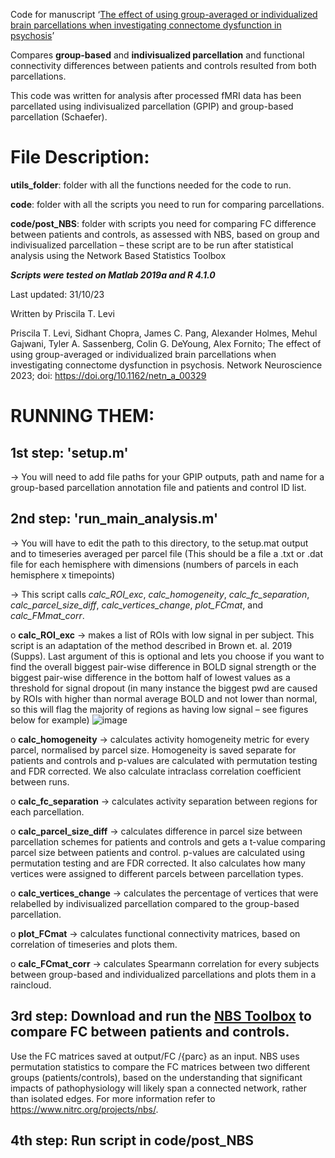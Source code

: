 Code for manuscript ‘[The effect of using group-averaged or individualized brain parcellations when investigating connectome dysfunction in psychosis](https://direct.mit.edu/netn/article/doi/10.1162/netn_a_00329/116662/The-effect-of-using-group-averaged-or)’

Compares **group-based** and **indivisualized parcellation** and functional connectivity differences between patients and controls resulted from both parcellations.

This code was written for analysis after processed fMRI data has been parcellated using indivisualized parcellation (GPIP) and group-based parcellation (Schaefer). 

# File Description:
**utils_folder**: folder with all the functions needed for the code to run.

**code**: folder with all the scripts you need to run for comparing parcellations.

**code/post_NBS**: folder with scripts you need for comparing FC difference between patients and controls, as assessed with NBS, based on group and indivisualized parcellation – these script are to be run after statistical analysis using the Network Based Statistics Toolbox

***Scripts were tested on Matlab 2019a and R 4.1.0***

Last updated: 31/10/23

Written by Priscila T. Levi

Priscila T. Levi, Sidhant Chopra, James C. Pang, Alexander Holmes, Mehul Gajwani, Tyler A. Sassenberg, Colin G. DeYoung, Alex Fornito; The effect of using group-averaged or individualized brain parcellations when investigating connectome dysfunction in psychosis. Network Neuroscience 2023; doi: https://doi.org/10.1162/netn_a_00329

# RUNNING THEM:
## 1st step: 'setup.m'
->	You will need to add file paths for your GPIP outputs, path and name for a group-based parcellation annotation file and patients and control ID list.

## 2nd step: 'run_main_analysis.m'
->	You will have to edit the path to this directory, to the setup.mat output and to timeseries averaged per parcel file (This should be a file a .txt or .dat file for each hemisphere with dimensions (numbers of parcels in each hemisphere x timepoints)

->	This script calls _calc_ROI_exc_, _calc_homogeneity_, _calc_fc_separation_, _calc_parcel_size_diff_, _calc_vertices_change_, _plot_FCmat_, and _calc_FMmat_corr_.
   
   o	**calc_ROI_exc** -> makes a list of ROIs with low signal in per subject. This script is an adaptation of the method described in Brown et. al. 2019 (Supps). Last argument of this is optional and lets you choose if you want to find the overall biggest pair-wise difference in BOLD signal strength or the biggest pair-wise difference in the bottom half of lowest values as a threshold for signal dropout (in many instance the biggest pwd are caused by ROIs with higher than normal average BOLD and not lower than normal, so this will flag the majority of regions as having low signal – see figures below for example)
   ![image](https://github.com/NSBLab/individualised_parc_psychosis/assets/89367888/15e1ed77-9e73-401e-9bc3-de36d05c4335)

    
   o	**calc_homogeneity** -> calculates activity homogeneity metric for every parcel, normalised by parcel size. Homogeneity is saved separate for patients and controls and p-values are calculated with permutation testing and FDR corrected. We also calculate intraclass correlation coefficient between runs.
    
   o	**calc_fc_separation** -> calculates activity separation between regions for each parcellation.
    
   o	**calc_parcel_size_diff** -> calculates difference in parcel size between parcellation schemes for patients and controls and gets a t-value comparing parcel size between patients and control. p-values are calculated using permutation testing and are FDR corrected. It also calculates how many vertices were assigned to different parcels between parcellation types.
    
   o	**calc_vertices_change** -> calculates the percentage of vertices that were relabelled by indivisualized parcellation compared to the group-based parcellation.
    
   o	**plot_FCmat** -> calculates functional connectivity matrices, based on correlation of timeseries and plots them.
    
   o	**calc_FCmat_corr** -> calculates Spearmann correlation for every subjects between group-based and individualized parcellations and plots them in a raincloud.

## 3rd step: Download and run the [NBS Toolbox](https://www.nitrc.org/projects/nbs/) to compare FC between patients and controls. 
Use the FC matrices saved at output/FC /{parc} as an input. NBS uses permutation statistics to compare the FC matrices between two different groups (patients/controls), based on the understanding that significant impacts of pathophysiology will likely span a connected network, rather than isolated edges. For more information refer to https://www.nitrc.org/projects/nbs/.

## 4th step: Run script in code/post_NBS
